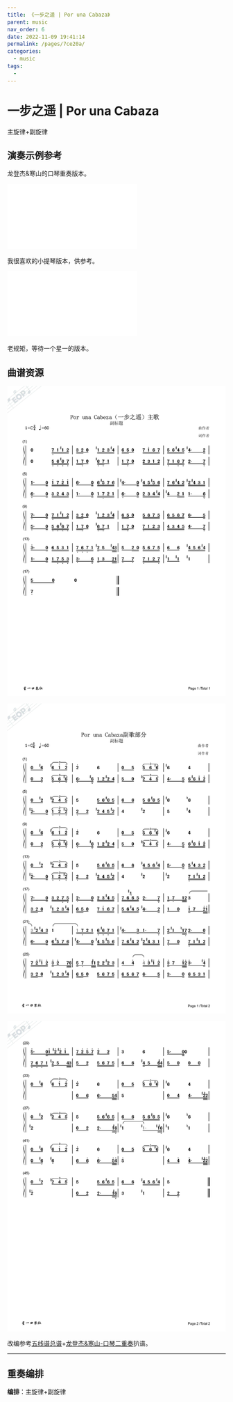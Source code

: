 ```yaml
---
title: 《一步之遥 | Por una Cabaza》
parent: music
nav_order: 6
date: 2022-11-09 19:41:14
permalink: /pages/7ce20a/
categories: 
  - music
tags: 
  - 
---
```


# 一步之遥 | Por una Cabaza

主旋律+副旋律

## 演奏示例参考

龙登杰&寒山的口琴重奏版本。

<iframe  src="//player.bilibili.com/player.html?aid=243934516&bvid=BV1pv411q74X&cid=216963330&page=1" scrolling="no" border="0" frameborder="no" framespacing="0" allowfullscreen="true"> </iframe>

我很喜欢的小提琴版本，供参考。

<iframe  src="//player.bilibili.com/player.html?aid=45558086&bvid=BV1Cb411q7k3&cid=79770454&page=1" scrolling="no" border="0" frameborder="no" framespacing="0" allowfullscreen="true"> </iframe>

老规矩，等待一个星一的版本。


## 曲谱资源

<!-- ![Por una Cabaza 1](https://cdn.jsdelivr.net/gh/lei-wei/pic_bed/img/Por%20una%20Cabaza%201.jpg)

![Por una Cabaza 2](https://cdn.jsdelivr.net/gh/lei-wei/pic_bed/img/Por%20una%20Cabaza%202.jpg)

![Por una Cabaza 3](https://cdn.jsdelivr.net/gh/lei-wei/pic_bed/img/Por%20una%20Cabaza%203.jpg) -->

![Por una Cabaza 1](/file/Por%20una%20Cabaza%201.jpg)

![Por una Cabaza 2](/file/Por%20una%20Cabaza%202.jpg)

![Por una Cabaza 3](/file/Por%20una%20Cabaza%203.jpg)


改编参考[五线谱总谱](/file/PorUnaCabeza一步之遥（总谱）（五线谱）.pdf)+[龙登杰&寒山-口琴二重奏](https://www.bilibili.com/video/BV1pv411q74X)扒谱。

---

## 重奏编排

**编排**：主旋律+副旋律
